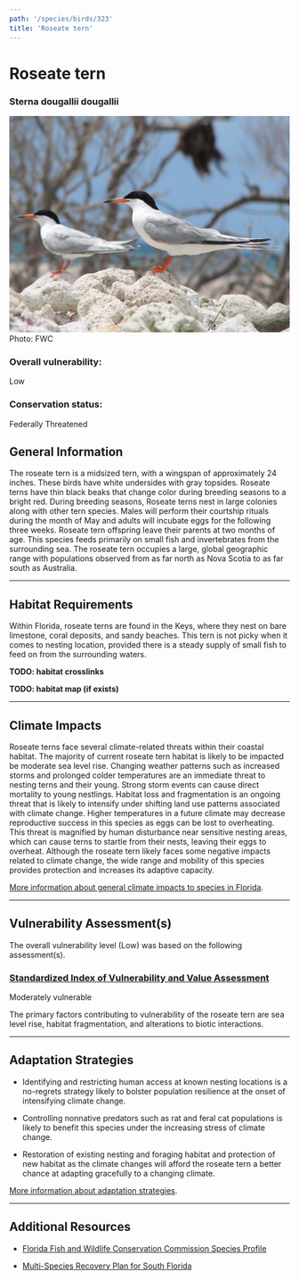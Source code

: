 ```yaml
---
path: '/species/birds/323'
title: 'Roseate tern'
---
```


# Roseate tern

### Sterna dougallii dougallii

<div id="TopSection">

<div class="header-photo"><img src="323.jpg" alt="Photo for Roseate tern"/>
<figcaption>Photo: FWC</figcaption></div>

<div>

### Overall vulnerability:

<div class="vulnerability vulnerability-low">Low</div>

### Conservation status:

Federally Threatened

</div>
</div>

## General Information

The roseate tern is a midsized tern, with a wingspan of approximately 24 inches. These birds have white undersides with gray topsides. Roseate terns have thin black beaks that change color during breeding seasons to a bright red. During breeding seasons, Roseate terns nest in large colonies along with other tern species. Males will perform their courtship rituals during the month of May and adults will incubate eggs for the following three weeks. Roseate tern offspring leave their parents at two months of age. This species feeds primarily on small fish and invertebrates from the surrounding sea. The roseate tern occupies a large, global geographic range with populations observed from as far north as Nova Scotia to as far south as Australia.

<hr />

## Habitat Requirements



Within Florida, roseate terns are found in the Keys, where they nest on bare limestone, coral deposits, and sandy beaches. This tern is not picky when it comes to nesting location, provided there is a steady supply of small fish to feed on from the surrounding waters.

**TODO: habitat crosslinks**

**TODO: habitat map (if exists)**

<hr />

## Climate Impacts

Roseate terns face several climate-related threats within their coastal habitat. The majority of current roseate tern habitat is likely to be impacted be moderate sea level rise.  Changing weather patterns such as increased storms and prolonged colder temperatures are an immediate threat to nesting terns and their young. Strong storm events can cause direct mortality to young nestlings.  Habitat loss and fragmentation is an ongoing threat that is likely to intensify under shifting land use patterns associated with climate change.  Higher temperatures in a future climate may decrease reproductive success in this species as eggs can be lost to overheating.  This threat is magnified by human disturbance near sensitive nesting areas, which can cause terns to startle from their nests, leaving their eggs to overheat.  Although the roseate tern likely faces some negative impacts related to climate change, the wide range and mobility of this species provides protection and increases its adaptive capacity.

[More information about general climate impacts to species in Florida](/impacts/species).



<hr />

## Vulnerability Assessment(s)

The overall vulnerability level (Low) was based on the following assessment(s).
#### 
<div class="vulnerability-header">
<h3><a href="/impacts/vulnerability/sivva/species">Standardized Index of Vulnerability and Value Assessment</a></h3>
<div class="vulnerability vulnerability-moderate">Moderately vulnerable</div>
</div> 

The primary factors contributing to vulnerability of the roseate tern are sea level rise, habitat fragmentation, and alterations to biotic interactions.


<hr />

## Adaptation Strategies

- Identifying and restricting human access at known nesting locations is a no-regrets strategy likely to bolster population resilience at the onset of intensifying climate change.

- Controlling nonnative predators such as rat and feral cat populations is likely to benefit this species under the increasing stress of climate change.

- Restoration of existing nesting and foraging habitat and protection of new habitat as the climate changes will afford the roseate tern a better chance at adapting gracefully to a changing climate.

[More information about adaptation strategies](/strategies).

<hr />


## Additional Resources

- [Florida Fish and Wildlife Conservation Commission Species Profile](https://myfwc.com/wildlifehabitats/profiles/birds/shorebirdsseabirds/roseate-tern/)

- [Multi-Species Recovery Plan for South Florida](https://ecos.fws.gov/docs/recovery_plan/sfl_msrp/SFL_MSRP_Species.pdf)
